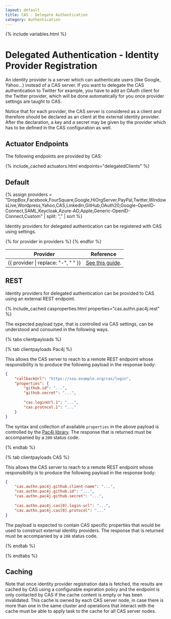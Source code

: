 ```yaml
---
layout: default
title: CAS - Delegate Authentication
category: Authentication
---
```


{% include variables.html %}

# Delegated Authentication - Identity Provider Registration

An identity provider is a server which can authenticate users (like Google, Yahoo...) instead of a CAS server.
If you want to delegate the CAS authentication to Twitter for example, you have to add an
OAuth client for the Twitter provider, which will be done automatically for you once provider settings are taught to CAS.

Notice that for each provider, the CAS server is considered as a client and therefore should be declared as
an client at the external identity provider. After the declaration, a key and a secret may be given by the provider which has
to be defined in the CAS configuration as well.

## Actuator Endpoints

The following endpoints are provided by CAS:

{% include_cached actuators.html endpoints="delegatedClients" %}

## Default

{% assign providers = "DropBox,Facebook,FourSquare,Google,HiOrgServer,PayPal,Twitter,WindowsLive,Wordpress,Yahoo,CAS,LinkedIn,GitHub,OAuth20,Google-OpenID-Connect,SAML,Keycloak,Azure-AD,Apple,Generic-OpenID-Connect,Custom" | split: "," | sort %}

Identity providers for delegated authentication can be registered with CAS using settings. 

<table class="cas-datatable">
  <thead>
    <tr><th>Provider</th><th>Reference</th></tr>
  </thead>
  <tbody>
    {% for provider in providers %}
    <tr>
    <td>{{ provider | replace: "-", " " }} </td>
    <td><a href="Delegate-Authentication-{{ provider }}.html">See this guide</a>.</td>
    </tr>
    {% endfor %}
  </tbody>
</table>

## REST

Identity providers for delegated authentication can be provided to CAS using an external REST endpoint. 

{% include_cached casproperties.html properties="cas.authn.pac4j.rest" %}

The expected payload *type*, that is controlled via CAS settings, can be understood and consumed in the following ways.

{% tabs clientpayloads %}

{% tab clientpayloads Pac4j %}

This allows the CAS server to reach to a remote REST endpoint whose responsibility is to produce the following payload in the response body:

```json
{
    "callbackUrl": "https://sso.example.org/cas/login",
    "properties": {
        "github.id": "...",
        "github.secret": "...",
        
        "cas.loginUrl.1": "...",
        "cas.protocol.1": "..."
    }
}
```

The syntax and collection of available `properties` in the above payload is controlled by the [Pac4j library](https://github.com/pac4j/pac4j).
The response that is returned must be accompanied by a `200` status code.

{% endtab %}

{% tab clientpayloads CAS %}

This allows the CAS server to reach to a remote REST endpoint whose responsibility is to produce the following payload in the response body:

```json
{
    "cas.authn.pac4j.github.client-name": "...",
    "cas.authn.pac4j.github.id": "...",
    "cas.authn.pac4j.github.secret": "...",
    
    "cas.authn.pac4j.cas[0].login-url": "...",
    "cas.authn.pac4j.cas[0].protocol": "..."
}
```

The payload is expected to contain CAS specific properties that would be used to construct external identity providers. The
response that is returned must be accompanied by a `200` status code.

{% endtab %}

{% endtabs %}

## Caching

Note that once identity provider registration data is fetched, the results are cached by CAS 
using a configurable expiration policy and the endpoint is only contacted by CAS if the cache 
content is empty or has been invalidated. This cache is owned by each CAS server node, in case there is more than one
in the same cluster and operations that interact with the cache must be able to apply task to the cache for all CAS server nodes. 
